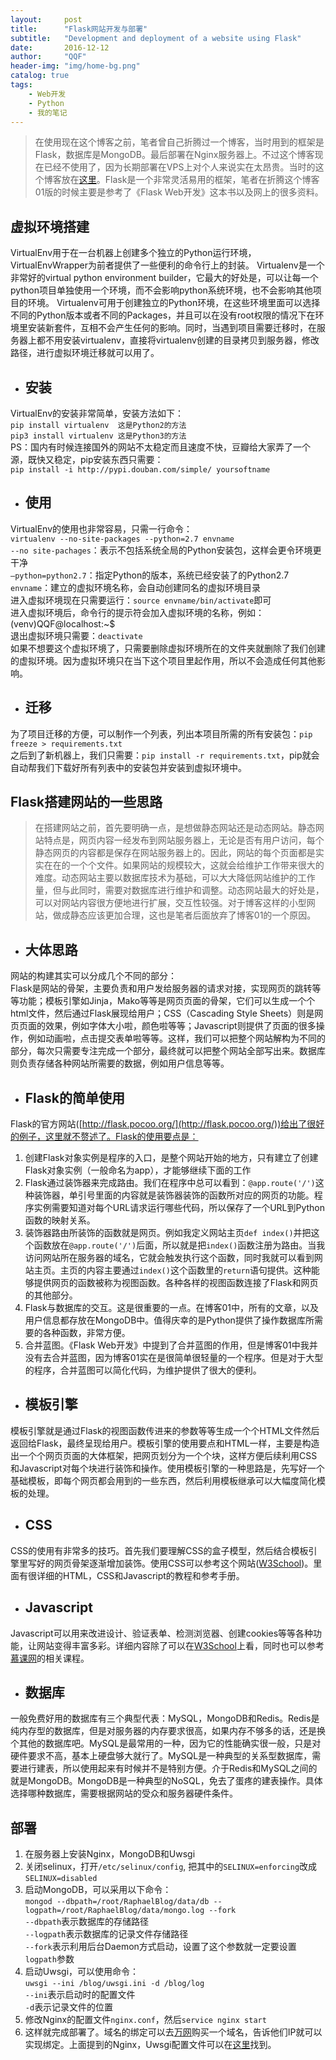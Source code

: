 ```yaml
---
layout:     post
title:      "Flask网站开发与部署"
subtitle:   "Development and deployment of a website using Flask"
date:       2016-12-12
author:     "QQF"
header-img: "img/home-bg.png"
catalog: true
tags:
    - Web开发
    - Python
    - 我的笔记
---
```


> 在使用现在这个博客之前，笔者曾自己折腾过一个博客，当时用到的框架是Flask，数据库是MongoDB。最后部署在Nginx服务器上。不过这个博客现在已经不使用了，因为长期部署在VPS上对个人来说实在太昂贵。当时的这个博客放在[这里](https://github.com/QQFRaphael/RaphaelBlog)。Flask是一个非常灵活易用的框架，笔者在折腾这个博客01版的时候主要是参考了《Flask Web开发》这本书以及网上的很多资料。


## 虚拟环境搭建
VirtualEnv用于在一台机器上创建多个独立的Python运行环境，VirtualEnvWrapper为前者提供了一些便利的命令行上的封装。
Virtualenv是一个非常好的virtual python environment builder，它最大的好处是，可以让每一个python项目单独使用一个环境，而不会影响python系统环境，也不会影响其他项目的环境。
Virtualenv可用于创建独立的Python环境，在这些环境里面可以选择不同的Python版本或者不同的Packages，并且可以在没有root权限的情况下在环境里安装新套件，互相不会产生任何的影响。同时，当遇到项目需要迁移时，在服务器上都不用安装virtualenv，直接将virtualenv创建的目录拷贝到服务器，修改路径，进行虚拟环境迁移就可以用了。

- ## 安装
VirtualEnv的安装非常简单，安装方法如下：<br/>
`pip install virtualenv  这是Python2的方法`<br/>
`pip3 install virtualenv 这是Python3的方法`<br/>
PS：国内有时候连接国外的网站不太稳定而且速度不快，豆瓣给大家弄了一个源，既快又稳定，pip安装东西只需要：<br/>
`pip install -i http://pypi.douban.com/simple/ yoursoftname`

- ## 使用
VirtualEnv的使用也非常容易，只需一行命令：<br/>
`virtualenv --no-site-packages --python=2.7 envname`<br/>
`--no site-pachages`：表示不包括系统全局的Python安装包，这样会更令环境更干净<br/>
`–python=python2.7`：指定Python的版本，系统已经安装了的Python2.7<br/>
`envname`：建立的虚拟环境名称，会自动创建同名的虚拟环境目录<br/>
进入虚拟环境现在只需要运行：`source envname/bin/activate`即可<br/>
进入虚拟环境后，命令行的提示符会加入虚拟环境的名称，例如：(venv)QQF@localhost:~$<br/>
退出虚拟环境只需要：`deactivate`<br/>
如果不想要这个虚拟环境了，只需要删除虚拟环境所在的文件夹就删除了我们创建的虚拟环境。因为虚拟环境只在当下这个项目里起作用，所以不会造成任何其他影响。

- ## 迁移
为了项目迁移的方便，可以制作一个列表，列出本项目所需的所有安装包：`pip freeze > requirements.txt`<br/>
之后到了新机器上，我们只需要：`pip install -r requirements.txt`，pip就会自动帮我们下载好所有列表中的安装包并安装到虚拟环境中。

## Flask搭建网站的一些思路
> 在搭建网站之前，首先要明确一点，是想做静态网站还是动态网站。静态网站特点是，网页内容一经发布到网站服务器上，无论是否有用户访问，每个静态网页的内容都是保存在网站服务器上的。因此，网站的每个页面都是实实在在的一个个文件。如果网站的规模较大，这就会给维护工作带来很大的难度。动态网站主要以数据库技术为基础，可以大大降低网站维护的工作量，但与此同时，需要对数据库进行维护和调整。动态网站最大的好处是，可以对网站内容很方便地进行扩展，交互性较强。对于博客这样的小型网站，做成静态应该更加合理，这也是笔者后面放弃了博客01的一个原因。

- ## 大体思路
网站的构建其实可以分成几个不同的部分：<br/>
Flask是网站的骨架，主要负责和用户发给服务器的请求对接，实现网页的跳转等等功能；模板引擎如Jinja，Mako等等是网页页面的骨架，它们可以生成一个个html文件，然后通过Flask展现给用户；CSS（Cascading Style Sheets）则是网页页面的效果，例如字体大小啦，颜色啦等等；Javascript则提供了页面的很多操作，例如动画啦，点击提交表单啦等等。这样，我们可以把整个网站解构为不同的部分，每次只需要专注完成一个部分，最终就可以把整个网站全部写出来。数据库则负责存储各种网站所需要的数据，例如用户信息等等。

- ## Flask的简单使用
Flask的官方网站([http://flask.pocoo.org/](http://flask.pocoo.org/))给出了很好的例子，这里就不赘述了。Flask的使用要点是：<br/>
1) 创建Flask对象实例是程序的入口，是整个网站开始的地方，只有建立了创建Flask对象实例（一般命名为app），才能够继续下面的工作<br/>
2) Flask通过装饰器来完成路由。我们在程序中总可以看到：`@app.route('/')`这种装饰器，单引号里面的内容就是装饰器装饰的函数所对应的网页的功能。程序实例需要知道对每个URL请求运行哪些代码，所以保存了一个URL到Python函数的映射关系。<br/>
3) 装饰器路由所装饰的函数就是网页。例如我定义网站主页`def index()`并把这个函数放在`@app.route('/')`后面，所以就是把`index()`函数注册为路由。当我访问网站所在服务器的域名，它就会触发执行这个函数，同时我就可以看到网站主页。主页的内容主要通过`index()`这个函数里的`return`语句提供。这种能够提供网页的函数被称为视图函数。各种各样的视图函数连接了Flask和网页的其他部分。<br/>
4) Flask与数据库的交互。这是很重要的一点。在博客01中，所有的文章，以及用户信息都存放在MongoDB中。值得庆幸的是Python提供了操作数据库所需要的各种函数，非常方便。<br/>
5) 合并蓝图。《Flask Web开发》中提到了合并蓝图的作用，但是博客01中我并没有去合并蓝图，因为博客01实在是很简单很轻量的一个程序。但是对于大型的程序，合并蓝图可以简化代码，为维护提供了很大的便利。

- ## 模板引擎
模板引擎就是通过Flask的视图函数传进来的参数等等生成一个个HTML文件然后返回给Flask，最终呈现给用户。模板引擎的使用要点和HTML一样，主要是构造出一个个网页页面的大体框架，把网页划分为一个个块，这样方便后续利用CSS和Javascript对每个块进行装饰和操作。使用模板引擎的一种思路是，先写好一个基础模板，即每个网页都会用到的一些东西，然后利用模板继承可以大幅度简化模板的处理。

- ## CSS
CSS的使用有非常多的技巧。首先我们要理解CSS的盒子模型，然后结合模板引擎里写好的网页骨架逐渐增加装饰。使用CSS可以参考这个网站([W3School](http://www.w3school.com.cn/index.html))。里面有很详细的HTML，CSS和Javascript的教程和参考手册。

- ## Javascript
Javascript可以用来改进设计、验证表单、检测浏览器、创建cookies等等各种功能，让网站变得丰富多彩。详细内容除了可以在[W3School](http://www.w3school.com.cn/index.html)上看，同时也可以参考[慕课网](http://www.imooc.com/)的相关课程。

- ## 数据库
一般免费好用的数据库有三个典型代表：MySQL，MongoDB和Redis。Redis是纯内存型的数据库，但是对服务器的内存要求很高，如果内存不够多的话，还是换个其他的数据库吧。MySQL是最常用的一种，因为它的性能确实很一般，只是对硬件要求不高，基本上硬盘够大就行了。MySQL是一种典型的关系型数据库，需要进行建表，所以使用起来有时候并不是特别方便。介于Redis和MySQL之间的就是MongoDB。MongoDB是一种典型的NoSQL，免去了蛋疼的建表操作。具体选择哪种数据库，需要根据网站的受众和服务器硬件条件。

## 部署

1) 在服务器上安装Nginx，MongoDB和Uwsgi<br/>
2) 关闭selinux，打开`/etc/selinux/config`, 把其中的`SELINUX=enforcing`改成`SELINUX=disabled`<br/>
3) 启动MongoDB，可以采用以下命令：<br/>
`mongod --dbpath=/root/RaphaelBlog/data/db --logpath=/root/RaphaelBlog/data/mongo.log --fork`<br/>
`--dbpath`表示数据库的存储路径<br/>
`--logpath`表示数据库的记录文件存储路径<br/>
`--fork`表示利用后台Daemon方式启动，设置了这个参数就一定要设置`logpath`参数<br/>
4) 启动Uwsgi，可以使用命令：<br/>
`uwsgi --ini /blog/uwsgi.ini -d /blog/log`<br/>
`--ini`表示启动时的配置文件<br/>
`-d`表示记录文件的位置<br/>
5) 修改Nginx的配置文件`nginx.conf`，然后`service nginx start`<br/>
6) 这样就完成部署了。域名的绑定可以去[万网](https://www.aliyun.com)购买一个域名，告诉他们IP就可以实现绑定。上面提到的Nginx，Uwsgi配置文件可以在[这里](https://github.com/QQFRaphael/RaphaelBlog)找到。


    





